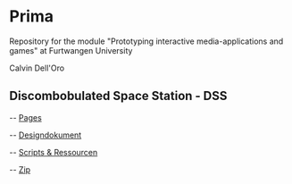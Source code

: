 # Prima
Repository for the module "Prototyping interactive media-applications and games" at Furtwangen University

Calvin Dell'Oro




## Discombobulated Space Station - DSS

-- [Pages](https://jirkadelloro.github.io/Prima/)

-- [Designdokument](https://jirkadelloro.github.io/Prima/)

-- [Scripts & Ressourcen](https://jirkadelloro.github.io/Prima/)

-- [Zip](https://jirkadelloro.github.io/Prima/)